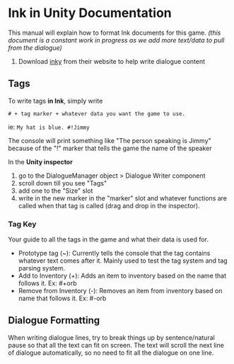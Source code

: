 # Ink in Unity Documentation
This manual will explain how to format Ink documents for this game. 
_(this document is a constant work in progress as we add more text/data to pull from the dialogue)_

1. Download [inky](https://www.inklestudios.com/ink/) from their website to help write dialogue content

## Tags
To write tags **in Ink**, simply write 

`# + tag marker + whatever data you want the game to use.`

ie: `My hat is blue. #!Jimmy`

The console will print something like "The person speaking is Jimmy" because of the "!" marker that tells the game the name of the speaker

In the **Unity inspector** 
1. go to the DialogueManager object > Dialogue Writer component
2. scroll down till you see "Tags"
3. add one to the "Size" slot
4. write in the new marker in the "marker" slot and whatever functions are called when that tag is called (drag and drop in the inspector).

### Tag Key
  
  Your guide to all the tags in the game and what their data is used for.
  
  *  Prototype tag (~): Currently tells the console that the tag contains whatever text comes after it. Mainly used to test the tag system and tag parsing system.  
  *  Add to Inventory (+): Adds an item to inventory based on the name that follows it.  Ex: #+orb
  *  Remove from Inventory (-): Removes an item from inventory based on name that follows it. Ex: #-orb
  
## Dialogue Formatting
When writing dialogue lines, try to break things up by sentence/natural pause so that all the text can fit on screen.  The text will scroll the next line of dialogue automatically, so no need to fit all the dialogue on one line.
